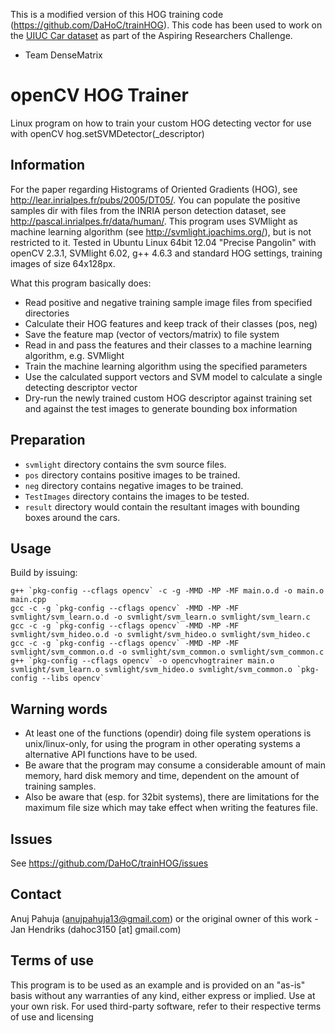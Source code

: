 This is a modified version of this HOG training code 
(https://github.com/DaHoC/trainHOG). This code has been used to work on the 
[UIUC Car dataset](https://cogcomp.cs.illinois.edu/Data/Car/) as part of the 
Aspiring Researchers Challenge.
- Team DenseMatrix


# openCV HOG Trainer

Linux program on how to train your custom HOG detecting vector for use with 
openCV hog.setSVMDetector(_descriptor)

## Information

For the paper regarding Histograms of Oriented Gradients (HOG), see 
http://lear.inrialpes.fr/pubs/2005/DT05/.
You can populate the positive samples dir with files from the INRIA person 
detection dataset, see http://pascal.inrialpes.fr/data/human/.
This program uses SVMlight as machine learning algorithm (see 
http://svmlight.joachims.org/), but is not restricted to it.
Tested in Ubuntu Linux 64bit 12.04 "Precise Pangolin" with openCV 2.3.1, 
SVMlight 6.02, g++ 4.6.3 and standard HOG settings, training images of size 
64x128px.

What this program basically does:
* Read positive and negative training sample image files from specified directories
* Calculate their HOG features and keep track of their classes (pos, neg)
* Save the feature map (vector of vectors/matrix) to file system
* Read in and pass the features and their classes to a machine learning algorithm, e.g. SVMlight
* Train the machine learning algorithm using the specified parameters
* Use the calculated support vectors and SVM model to calculate a single detecting descriptor vector
* Dry-run the newly trained custom HOG descriptor against training set and against the test images to generate bounding box information

## Preparation
* `svmlight` directory contains the svm source files.
* `pos` directory contains positive images to be trained.
* `neg` directory contains negative images to be trained.
* `TestImages` directory contains the images to be tested.
* `result` directory would contain the resultant images with bounding boxes around the cars.

## Usage

Build by issuing:
```
g++ `pkg-config --cflags opencv` -c -g -MMD -MP -MF main.o.d -o main.o main.cpp
gcc -c -g `pkg-config --cflags opencv` -MMD -MP -MF svmlight/svm_learn.o.d -o svmlight/svm_learn.o svmlight/svm_learn.c
gcc -c -g `pkg-config --cflags opencv` -MMD -MP -MF svmlight/svm_hideo.o.d -o svmlight/svm_hideo.o svmlight/svm_hideo.c
gcc -c -g `pkg-config --cflags opencv` -MMD -MP -MF svmlight/svm_common.o.d -o svmlight/svm_common.o svmlight/svm_common.c
g++ `pkg-config --cflags opencv` -o opencvhogtrainer main.o svmlight/svm_learn.o svmlight/svm_hideo.o svmlight/svm_common.o `pkg-config --libs opencv`
```

## Warning words
* At least one of the functions (opendir) doing file system operations is 
unix/linux-only, for using the program in other operating systems a alternative 
API functions have to be used.
* Be aware that the program may consume a considerable amount of main memory, 
hard disk memory and time, dependent on the amount of training samples.
* Also be aware that (esp. for 32bit systems), there are limitations for the 
maximum file size which may take effect when writing the features file.

## Issues
See https://github.com/DaHoC/trainHOG/issues

## Contact
Anuj Pahuja (anujpahuja13@gmail.com) or the original owner of this work - Jan Hendriks (dahoc3150 [at] gmail.com)

## Terms of use

This program is to be used as an example and is provided on an "as-is" basis 
without any warranties of any kind, either express or implied.
Use at your own risk.
For used third-party software, refer to their respective terms of use and 
licensing
